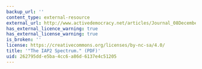 ```yaml
---
backup_url: ''
content_type: external-resource
external_url: http://www.activedemocracy.net/articles/Journal_08December_Carson.pdf
has_external_licence_warning: true
has_external_license_warning: true
is_broken: ''
license: https://creativecommons.org/licenses/by-nc-sa/4.0/
title: '"The IAP2 Spectrum." (PDF)'
uid: 262795dd-e5ba-4cc6-a86d-6137e4c51205
---
```

